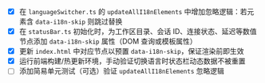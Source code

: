- [x] 在 `languageSwitcher.ts` 的 `updateAllI18nElements` 中增加忽略逻辑：若元素含 `data-i18n-skip` 则跳过替换
- [x] 在 `statusBar.ts` 初始化时，为工作区目录、会话 ID、连接状态、延迟等数值节点添加 `data-i18n-skip` 属性（DOM 查询或模板属性）
- [x] 更新 `index.html` 中对应节点以预置 `data-i18n-skip`，保证渲染前即生效
- [x] 运行前端构建/热更新环境，手动验证切换语言时状态栏动态数据不被重置
- [ ] 添加简易单元测试（可选）验证 `updateAllI18nElements` 忽略逻辑
